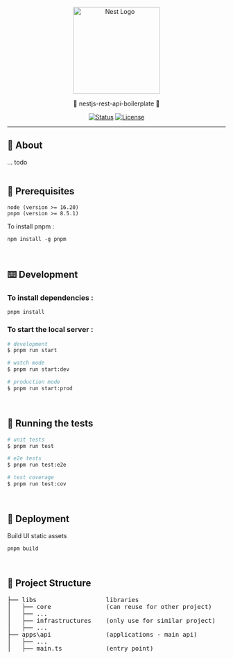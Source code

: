 <p align="center">
  <a href="http://nestjs.com/" target="blank"><img src="https://nestjs.com/img/logo-small.svg" width="200" alt="Nest Logo" /></a>
</p>

<p align="center">🚧 nestjs-rest-api-boilerplate 🚧</p>

<div align="center">

[![Status](https://img.shields.io/badge/status-in--development-blue.svg)]()
[![License](https://img.shields.io/badge/License-MIT-yellow.svg)](/LICENSE)

</div>

---

## 🧐 About <a name = "about"></a>

... todo
<br/><br/>

## 👻 Prerequisites

```
node (version >= 16.20)
pnpm (version >= 8.5.1)
```

To install pnpm :

```
npm install -g pnpm
```

<br/>

## ⌨️ Development <a name="development"></a>

### To install dependencies :

```
pnpm install
```

### To start the local server :

```bash
# development
$ pnpm run start

# watch mode
$ pnpm run start:dev

# production mode
$ pnpm run start:prod
```

<br/>

## 🔧 Running the tests <a name = "tests"></a>

```bash
# unit tests
$ pnpm run test

# e2e tests
$ pnpm run test:e2e

# test coverage
$ pnpm run test:cov
```

<br/>

## 🚀 Deployment <a name = "deployment"></a>

Build UI static assets

```
pnpm build
```

<br/>

## 🔎 Project Structure <a name = "project-structure"></a>

<pre>
├── libs                   libraries
│   ├── core               (can reuse for other project)
│   ├── ...
│   ├── infrastructures    (only use for similar project)
│   ├── ...
├── apps\api               (applications - main api)
│   ├── ...
│   ├── main.ts            (entry point)
</pre>
